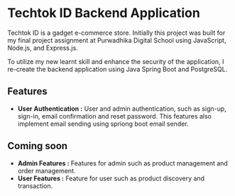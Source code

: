 # Techtok ID Backend Application

Techtok ID is a gadget e-commerce store. Initially this project was built for my final project assignment at Purwadhika Digital School using JavaScript, Node.js, and Express.js.

To utilize my new learnt skill and enhance the security of the application, I re-create the backend application using Java Spring Boot and PostgreSQL.


## Features

- **User Authentication :** User and admin authentication, such as sign-up, sign-in, email confirmation and reset password. This features also implement email sending using spriong boot email sender.
    


## Coming soon

- **Admin Features :** Features for admin such as product management and order management.
- **User Features :** Feature for user such as product discovery and transaction. 
